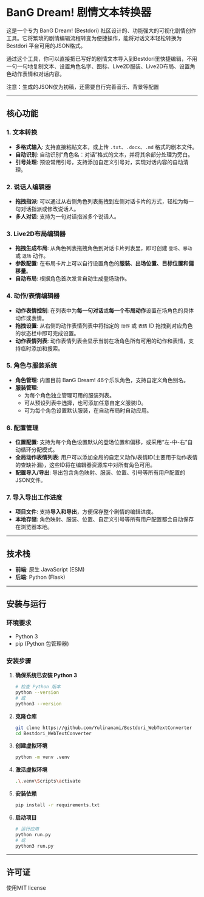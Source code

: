 # BanG Dream! 剧情文本转换器

这是一个专为 BanG Dream! (Bestdori) 社区设计的、功能强大的可视化剧情创作工具。它将繁琐的剧情编辑流程转变为便捷操作，能将对话文本轻松转换为 Bestdori 平台可用的JSON格式。

通过这个工具，你可以直接把已写好的剧情文本导入到Bestdori里快捷编辑，不用一句一句地复制文本、设置角色名字、图标、Live2D服装、Live2D布局、设置角色动作表情和对话内容。

注意：生成的JSON仅为初稿，还需要自行完善音乐、背景等配置

---

## 核心功能

### 1. 文本转换
- **多格式输入**: 支持直接粘贴文本，或上传 `.txt`、`.docx`、`.md` 格式的剧本文件。
- **自动识别**: 自动识别“角色名：对话”格式的文本，并将其余部分处理为旁白。
- **引号处理**: 预设常用引号，支持添加自定义引号对，实现对话内容的自动清理。

### 2. 说话人编辑器
- **拖拽指派**: 可以通过从右侧角色列表拖拽到左侧对话卡片的方式，轻松为每一句对话指派或修改说话人。
- **多人对话**: 支持为一句对话指派多个说话人。

### 3. Live2D布局编辑器
- **拖拽生成布局**: 从角色列表拖拽角色到对话卡片列表里，即可创建 `登场`、`移动` 或 `退场` 动作。
- **参数配置**: 在布局卡片上可以自行设置角色的**服装、出场位置、目标位置和偏移量**。
- **自动布局**: 根据角色首次发言自动生成登场动作。

### 4. 动作/表情编辑器
- **动作表情控制**: 在列表中为**每一句对话**或**每一个布局动作**设置在场角色的具体动作或表情。
- **拖拽设置**: 从右侧的动作表情列表中将指定的 `动作` 或 `表情` ID 拖拽到对应角色的状态栏中即可完成设置。
- **动作表情列表**: 动作表情列表会显示当前在场角色所有可用的动作和表情，支持临时添加和搜索。

### 5. 角色与服装系统
- **角色管理**: 内置目前 BanG Dream! 46个乐队角色，支持自定义角色别名。
- **服装管理**:
    - 为每个角色独立管理可用的服装列表。
    - 可从预设列表中选择，也可添加任意自定义服装ID。
    - 可为每个角色设置默认服装，在自动布局时自动应用。

### 6. 配置管理
- **位置配置**: 支持为每个角色设置默认的登场位置和偏移，或采用“左-中-右”自动循环分配模式。
- **全局动作表情列表**: 用户可以添加全局的自定义动作/表情ID(主要用于动作表情的查缺补漏)，这些ID将在编辑器资源库中对所有角色可用。
- **配置导入/导出**: 导出包含角色映射、服装、位置、引号等所有用户配置的JSON文件。

### 7. 导入导出工作进度
- **项目文件**: 支持**导入和导出**，方便保存整个剧情的编辑进度。
- **本地存储**: 角色映射、服装、位置、自定义引号等所有用户配置都会自动保存在浏览器本地。

---

## 技术栈
- **前端**: 原生 JavaScript (ESM)
- **后端**: Python (Flask)

---

## 安装与运行

### 环境要求
- Python 3
- pip (Python 包管理器)

### 安装步骤
1.  **确保系统已安装 Python 3**
    ```bash
    # 检查 Python 版本
    python --version
    # 或
    python3 --version
    ```

2.  **克隆仓库**
    ```bash
    git clone https://github.com/Yulinanami/Bestdori_WebTextConverter
    cd Bestdori_WebTextConverter
    ```

3.  **创建虚拟环境**
    ```bash
    python -m venv .venv
    ```

4.  **激活虚拟环境**
    ```bash
    .\.venv\Scripts\activate
    ```

5.  **安装依赖**
    ```bash
    pip install -r requirements.txt
    ```

6.  **启动项目**
    ```bash
    # 运行应用
    python run.py
    # 或
    python3 run.py
    ```

---

##  许可证

使用MIT license
